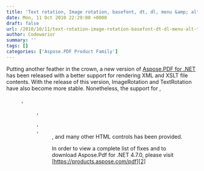 ```yaml
---
title: 'Text rotation, Image rotation, basefont, dt, dl, menu &amp; alt tags'
date: Mon, 11 Oct 2010 22:29:00 +0000
draft: false
url: /2010/10/11/text-rotation-image-rotation-basefont-dt-dl-menu-alt-tags/
author: Codewarior
summary: ''
tags: []
categories: ['Aspose.PDF Product Family']
---
```


Putting another feather in the crown, a new version of [Aspose.PDF for .NET][1] has been released with a better support for rendering XML and XSLT file contents. With the release of this version, ImageRotation and TextRotation have also become more stable. Nonetheless, the support for <alt>, <dir>, <menu>, <dl>, <dt>, <dd>, <basefont> and many other HTML controls has been provided.  

In order to view a complete list of fixes and to download Aspose.Pdf for .NET 4.7.0, please visit [https://products.aspose.com/pdf][2]




[1]: https://products.aspose.com/pdf/net
[2]: https://products.aspose.com/pdf




